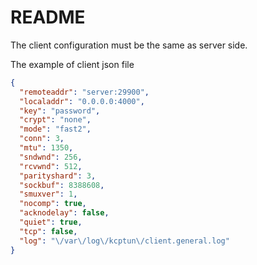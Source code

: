 # README

The client configuration must be the same as server side.

The example of client json file

```json
{
  "remoteaddr": "server:29900",
  "localaddr": "0.0.0.0:4000",
  "key": "password",
  "crypt": "none",
  "mode": "fast2",
  "conn": 3,
  "mtu": 1350,
  "sndwnd": 256,
  "rcvwnd": 512,
  "parityshard": 3,
  "sockbuf": 8388608,
  "smuxver": 1,
  "nocomp": true,
  "acknodelay": false,
  "quiet": true,
  "tcp": false,
  "log": "\/var\/log\/kcptun\/client.general.log"
}
```
